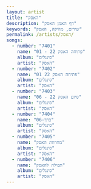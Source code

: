 ```yaml
---
layout: artist
title: "האסק"
description: "דף האמן האסק"
keywords: "שירים, מוזיקה, האסק"
permalink: /artists/האסק/
songs:
  - number: "7401"
    name: "01 - פתיחה האסק 22"
    album: "סינגלים"
    artist: "האסק"
  - number: "7402"
    name: "01 פתיחה האסק 22"
    album: "סינגלים"
    artist: "האסק"
  - number: "7403"
    name: "06 - סיום האסק 22"
    album: "סינגלים"
    artist: "האסק"
  - number: "7404"
    name: "06-ברך"
    album: "סינגלים"
    artist: "האסק"
  - number: "7405"
    name: "מחרוזת האסק"
    album: "סינגלים"
    artist: "האסק"
  - number: "7406"
    name: "תפילה להאסק"
    album: "סינגלים"
    artist: "האסק"
---
```

